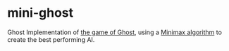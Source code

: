 # mini-ghost
Ghost
Implementation of [the game of Ghost](https://en.wikipedia.org/wiki/Ghost_(game)), using a [Minimax algorithm](https://en.wikipedia.org/wiki/Minimax) to create the best performing AI.
